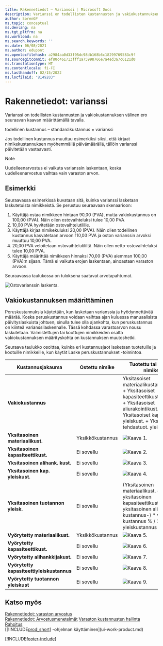 ```yaml
---
title: Rakennetiedot – Varianssi | Microsoft Docs
description: Varianssi on todellisten kustannusten ja vakiokustannuksen välinen ero seuraavan kaavan määrittämällä tavalla.
author: SorenGP
ms.topic: conceptual
ms.devlang: na
ms.tgt_pltfrm: na
ms.workload: na
ms.search.keywords: ''
ms.date: 06/08/2021
ms.author: edupont
ms.openlocfilehash: a2984aa0d33f95dc98db168b6c18299769583c9f
ms.sourcegitcommit: ef80c461713fff1a75998766e7a4ed3a7c6121d0
ms.translationtype: HT
ms.contentlocale: fi-FI
ms.lasthandoff: 02/15/2022
ms.locfileid: "8149203"
---
```

# <a name="design-details-variance"></a>Rakennetiedot: varianssi
Varianssi on todellisten kustannusten ja vakiokustannuksen välinen ero seuraavan kaavan määrittämällä tavalla.  

 todellinen kustannus – standardikustannus = varianssi  

 Jos todellinen kustannus muuttuu esimerkiksi siksi, että kirjaat nimikekustannuksen myöhemmällä päivämäärällä, tällöin varianssi päivitetään vastaavasti.  

> [!NOTE]  
>  Uudelleenarvostus ei vaikuta varianssin laskentaan, koska uudelleenarvostus vaihtaa vain varaston arvon.  

## <a name="example"></a>Esimerkki  
 Seuraavassa esimerkissä kuvataan sitä, kuinka varianssi lasketaan laskutetuista nimikkeistä. Se perustuu seuraavaan skenaarioon:  

1.  Käyttäjä ostaa nimikkeen hintaan 90,00 (PVA), mutta vakiokustannus on 100,00 (PVA). Näin ollen ostovaihteluksi tulee 10,00 PVA.  
2.  10,00 PVA hyvitetään ostovaihtelutilille.  
3.  Käyttäjä kirjaa nimikekuluksi 20,00 (PVA). Näin ollen todellinen kustannus kasvatetaan arvoon 110,00 PVA ja oston varianssin arvoksi muuttuu 10,00 PVA.  
4.  20,00 PVA veloitetaan ostovaihtelutililtä. Näin ollen netto-ostovaihteluksi tulee 10,00 PVA.  
5.  Käyttäjä määrittää nimikkeen hinnaksi 70,00 (PVA) aiemman 100,00 (PVA):n sijaan. Tämä ei vaikuta erojen laskentaan, ainoastaan varaston arvoon.  

 Seuraavassa taulukossa on tuloksena saatavat arvotapahtumat.  

 ![Ostovarianssin laskenta.](media/design_details_inventory_costing_11_purchase_variance.png "Ostovarianssin laskenta")  

## <a name="determining-the-standard-cost"></a>Vakiokustannuksen määrittäminen  
 Peruskustannuksia käytetään, kun lasketaan varianssia ja hyödynnettävää määrää. Koska peruskustannus voidaan vaihtaa ajan kuluessa manuaalisista päivityslaskuista johtuen, sinulla tulee olla ajankohta, kun peruskustannus on kiinteä varianssilaskennalle. Tässä kohdassa varastoarvon nousu laskutetaan. Valmistettujen tai koottujen nimikkeiden osalta vakiokustannuksen määrityskohta on kustannuksen muutoshetki.  

 Seuraava taulukko osoittaa, kuinka eri kustannusjaot lasketaan tuotetuille ja kootuille nimikkeille, kun käytät Laske peruskustannukset -toimintoa.  

|Kustannusjakauma|Ostettu nimike|Tuotettu tai koottu nimike|  
|----------------|--------------------|------------------------------|  
|**Vakiokustannus**||Yksitasoiset materiaalikustannukset + Yksitasoiset kapasiteettikustannukset + Yksitasoiset aliurakointikust. + Yksitasoiset kapasit. yleiskust. + Yksitasoiset tehdastuot. yleiskust.|  
|**Yksitasoinen materiaalikust.**|Yksikkökustannus|![Kaava 1.](media/design_details_inventory_costing_11_equation_1.png "Kaava 1")|  
|**Yksitasoinen kapasiteettikust.**|Ei sovellu|![Kaava 2.](media/design_details_inventory_costing_11_equation_2.png "Kaava 2")|  
|**Yksitasoinen alihank. kust.**|Ei sovellu|![Kaava 3.](media/design_details_inventory_costing_11_equation_3.png "Kaava 3")|  
|**Yksitasoinen kap. yleiskust.**|Ei sovellu|![Kaava 4.](media/design_details_inventory_costing_11_equation_4.png "Kaava 4")|  
|**Yksitasoinen tuotannon yleisk.**|Ei sovellu|(Yksitasoinen materiaalikust. + yksitasoinen kapasiteettikust. + yksitasoinen alihank. kustannus-) * välillinen kustannus % / 100 + yleiskustannus|  
|**Vyörytetty materiaalikust.**|Yksikkökustannus|![Kaava 5.](media/design_details_inventory_costing_11_equation_5.png "Kaava 5")|  
|**Vyörytetty kapasiteettikust.**|Ei sovellu|![Kaava 6.](media/design_details_inventory_costing_11_equation_6.png "Kaava 6")|  
|**Vyörytetty alihankkijakust.**|Ei sovellu|![Kaava 7.](media/design_details_inventory_costing_11_equation_7.png "Kaava 7")|  
|**Vyörytetty kapasiteettiyleiskustannus**|Ei sovellu|![Kaava 8.](media/design_details_inventory_costing_11_equation_8.png "Kaava 8")|  
|**Vyörytetty tuotannon yleiskust**|Ei sovellu|![Kaava 9.](media/design_details_inventory_costing_11_equation_9.png "Kaava 9")|  

## <a name="see-also"></a>Katso myös  
 [Rakennetiedot: varaston arvostus](design-details-inventory-costing.md)   
 [Rakennetiedot: Arvostusmenetelmät](design-details-costing-methods.md) [Varaston kustannusten hallinta](finance-manage-inventory-costs.md)  
 [Rahoitus](finance.md)  
 [[!INCLUDE[prod_short](includes/prod_short.md)] -ohjelman käyttäminen](ui-work-product.md)


[!INCLUDE[footer-include](includes/footer-banner.md)]